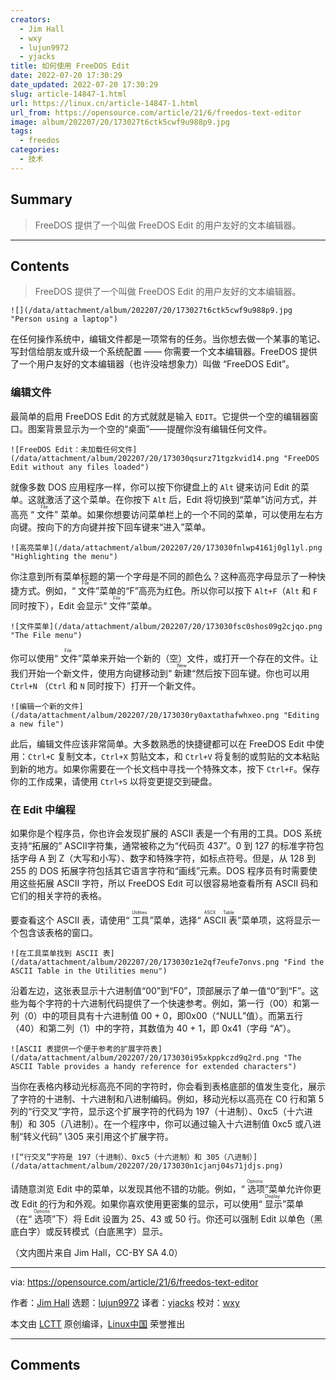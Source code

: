 ```yaml
---
creators:
  - Jim Hall
  - wxy
  - lujun9972
  - yjacks
title: 如何使用 FreeDOS Edit
date: 2022-07-20 17:30:29
date_updated: 2022-07-20 17:30:29
slug: article-14847-1.html
url: https://linux.cn/article-14847-1.html
url_from: https://opensource.com/article/21/6/freedos-text-editor
image: album/202207/20/173027t6ctk5cwf9u988p9.jpg
tags:
  - freedos
categories:
  - 技术
---
```


## Summary

> FreeDOS 提供了一个叫做 FreeDOS Edit 的用户友好的文本编辑器。

***

<!-- more -->

## Contents

> 
> FreeDOS 提供了一个叫做 FreeDOS Edit 的用户友好的文本编辑器。
> 
> 
> 

`![](/data/attachment/album/202207/20/173027t6ctk5cwf9u988p9.jpg "Person using a laptop")`

在任何操作系统中，编辑文件都是一项常有的任务。当你想去做一个某事的笔记、写封信给朋友或升级一个系统配置 —— 你需要一个文本编辑器。FreeDOS 提供了一个用户友好的文本编辑器（也许没啥想象力）叫做 “FreeDOS Edit”。

### 编辑文件

最简单的启用 FreeDOS Edit 的方式就就是输入 `EDIT`。它提供一个空的编辑器窗口。图案背景显示为一个空的“桌面”——提醒你没有编辑任何文件。

`![FreeDOS Edit：未加载任何文件](/data/attachment/album/202207/20/173030qsurz71tgzkvid14.png "FreeDOS Edit without any files loaded")`

就像多数 DOS 应用程序一样，你可以按下你键盘上的 `Alt` 键来访问 Edit 的菜单。这就激活了这个菜单。在你按下 `Alt` 后，Edit 将切换到“菜单”访问方式，并高亮 “<ruby> 文件 <rt>  File </rt></ruby>” 菜单。如果你想要访问菜单栏上的一个不同的菜单，可以使用左右方向键。按向下的方向键并按下回车键来“进入”菜单。

`![高亮菜单](/data/attachment/album/202207/20/173030fnlwp4161j0gl1yl.png "Highlighting the menu")`

你注意到所有菜单标题的第一个字母是不同的颜色么？这种高亮字母显示了一种快捷方式。例如，“<ruby> 文件 <rt>  File </rt></ruby>”菜单的“F”高亮为红色。所以你可以按下 `Alt+F`（`Alt` 和 `F` 同时按下），Edit 会显示“<ruby> 文件 <rt>  File </rt></ruby>”菜单。

`![文件菜单](/data/attachment/album/202207/20/173030fsc0shos09g2cjqo.png "The File menu")`

你可以使用“<ruby> 文件 <rt>  File </rt></ruby>”菜单来开始一个新的（空）文件，或打开一个存在的文件。让我们开始一个新文件，使用方向键移动到“<ruby> 新建 <rt>  New </rt></ruby>“然后按下回车键。你也可以用 `Ctrl+N` （`Ctrl` 和 `N` 同时按下）打开一个新文件。

`![编辑一个新的文件](/data/attachment/album/202207/20/173030ry0axtathafwhxeo.png "Editing a new file")`

此后，编辑文件应该非常简单。大多数熟悉的快捷键都可以在 FreeDOS Edit 中使用：`Ctrl+C` 复制文本，`Ctrl+X` 剪贴文本，和 `Ctrl+V` 将复制的或剪贴的文本粘贴到新的地方。如果你需要在一个长文档中寻找一个特殊文本，按下 `Ctrl+F`。保存你的工作成果，请使用 `Ctrl+S` 以将变更提交到硬盘。

### 在 Edit 中编程

如果你是个程序员，你也许会发现扩展的 ASCII 表是一个有用的工具。DOS 系统支持“拓展的” ASCII字符集，通常被称之为“代码页 437”。0 到 127 的标准字符包括字母 A 到 Z（大写和小写）、数字和特殊字符，如标点符号。但是，从 128 到 255 的 DOS 拓展字符包括其它语言字符和“画线”元素。DOS 程序员有时需要使用这些拓展 ASCII 字符，所以 FreeDOS Edit 可以很容易地查看所有 ASCII 码和它们的相关字符的表格。

要查看这个 ASCII 表，请使用“<ruby> 工具 <rt>  Utilities </rt></ruby>”菜单，选择“<ruby> ASCII 表 <rt>  ASCII Table </rt></ruby>”菜单项，这将显示一个包含该表格的窗口。

`![在工具菜单找到 ASCII 表](/data/attachment/album/202207/20/173030z1e2qf7eufe7onvs.png "Find the ASCII Table in the Utilities menu")`

沿着左边，这张表显示十六进制值“00”到“F0”，顶部展示了单一值“0”到“F”。这些为每个字符的十六进制代码提供了一个快速参考。例如，第一行（00）和第一列（0）中的项目具有十六进制值 00 + 0，即0x00（“NULL”值）。而第五行（40）和第二列（1）中的字符，其数值为 40 + 1，即 0x41（字母 “A”）。

`![ASCII 表提供一个便于参考的扩展字符表](/data/attachment/album/202207/20/173030i95xkppkczd9q2rd.png "The ASCII Table provides a handy reference for extended characters")`

当你在表格内移动光标高亮不同的字符时，你会看到表格底部的值发生变化，展示了字符的十进制、十六进制和八进制编码。例如，移动光标以高亮在 C0 行和第 5 列的“行交叉”字符，显示这个扩展字符的代码为 197（十进制）、0xc5（十六进制）和 305（八进制）。在一个程序中，你可以通过输入十六进制值 0xc5 或八进制“转义代码” \305 来引用这个扩展字符。

`![“行交叉”字符是 197（十进制）、0xc5（十六进制）和 305（八进制）](/data/attachment/album/202207/20/173030n1cjanj04s71jdjs.png)`

请随意浏览 Edit 中的菜单，以发现其他不错的功能。例如，“<ruby> 选项 <rt>  Options </rt></ruby>”菜单允许你更改 Edit 的行为和外观。如果你喜欢使用更密集的显示，可以使用“<ruby> 显示 <rt>  Display </rt></ruby>”菜单（在“<ruby> 选项 <rt>  Options </rt></ruby>”下）将 Edit 设置为 25、43 或 50 行。你还可以强制 Edit 以单色（黑底白字）或反转模式（白底黑字）显示。

（文内图片来自 Jim Hall，CC-BY SA 4.0）

---

via: <https://opensource.com/article/21/6/freedos-text-editor>

作者：[Jim Hall](https://opensource.com/users/jim-hall) 选题：[lujun9972](https://github.com/lujun9972) 译者：[yjacks](https://github.com/yjacks) 校对：[wxy](https://github.com/wxy)

本文由 [LCTT](https://github.com/LCTT/TranslateProject) 原创编译，[Linux中国](https://linux.cn/) 荣誉推出

***

## Comments
